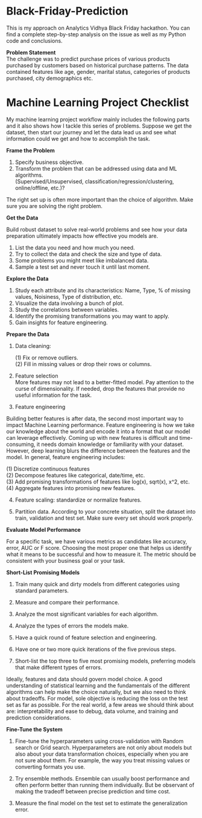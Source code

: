 # Black-Friday-Prediction
This is my approach on Analytics Vidhya Black Friday hackathon. You can find a complete step-by-step analysis on the issue as well as my Python code and conclusions.

**Problem Statement**  <br />
The challenge was to predict purchase prices of various products purchased by customers based on historical purchase patterns. The data contained features like age, gender, marital status, categories of products purchased, city demographics etc.

# Machine Learning Project Checklist
My machine learning project workflow mainly includes the following parts and it also shows how I tackle this series of problems. Suppose we get the dataset, then start our journey and let the data lead us and see what information could we get and how to accomplish the task.

**Frame the Problem** <br />
1. Specify business objective.<br />
2. Transform the problem that can be addressed using data and ML algorithms.<br />
   (Supervised/Unsupervised, classification/regression/clustering, online/offline, etc.)?<br />
   
The right set up is often more important than the choice of algorithm. Make sure you are solving the right problem.

**Get the Data** <br />

Build robust dataset to solve real-world problems and see how your data preparation ultimately impacts how effective you models are.<br />

1. List the data you need and how much you need.<br />
2. Try to collect the data and check the size and type of data.<br />
3. Some problems you might meet like imbalanced data. <br />
4. Sample a test set and never touch it until last moment.<br />

**Explore the Data**
1. Study each attribute and its characteristics: Name, Type, % of missing values, Noisiness, Type of distribution, etc.
2. Visualize the data involving a bunch of plot.
3. Study the correlations between variables.
4. Identify the promising transformations you may want to apply.
5. Gain insights for feature engineering. 

**Prepare the Data**
1. Data cleaning: <br />

    (1) Fix or remove outliers.<br />
    (2) Fill in missing values or drop their rows or columns.<br />
  
2. Feature selection <br />
More features may not lead to a better-fitted model. Pay attention to the curse of dimensionality. If needed, drop the features that provide no useful information for the task. <br />

3. Feature engineering <br />

  Building better features is after data, the second most important way to impact Machine Learning performance. Feature        engineering is how we take our knowledge about the world and encode it into a format that our model can leverage          effectively. Coming up with new features is difficult and time-consuming, it needs domain knowledge or familiarity with your dataset. However, deep learning blurs the difference between the features and the model. In general, feature engineering includes:

   (1) Discretize continuous features <br />
   (2) Decompose features like categorical, date/time, etc. <br />
   (3) Add promising transformations of features like log(x), sqrt(x), x^2, etc.<br />
   (4) Aggregate features into promising new features.<br />
  
4. Feature scaling: standardize or normalize features. <br />

5. Partition data. According to your concrete situation, split the dataset into train, validation and test set. Make sure every set should work properly.

**Evaluate Model Performance**

For a specific task, we have various metrics as candidates like accuracy, error, AUC or F score. Choosing the most proper one that helps us identify what it means to be successful and how to measure it. The metric should be consistent with your business goal or your task. <br />

**Short-List Promising Models**

1. Train many quick and dirty models from different categories using standard parameters.

2. Measure and compare their performance.

3. Analyze the most significant variables for each algorithm.

4. Analyze the types of errors the models make.

5. Have a quick round of feature selection and engineering.

6. Have one or two more quick iterations of the five previous steps.

7. Short-list the top three to five most promising models, preferring models that make different types of errors.

  Ideally, features and data should govern model choice. A good understanding of statistical learning and the fundamentals of the different algorithms can help make the choice naturally, but we also need to think about tradeoffs. For model, sole     objective is reducing the loss on the test set as far as possible. For the real world, a few areas we should think about are: interpretability and ease to debug, data volume, and training and prediction considerations.

**Fine-Tune the System**

1. Fine-tune the hyperparameters using cross-validation with Random search or Grid search. Hyperparameters are not only about models but also about your data transformation choices, especially when you are not sure about them. For example, the way you treat missing values or converting formats you use.

2. Try ensemble methods. Ensemble can usually boost performance and often perform better than running them individually. But be observant of making the tradeoff between precise prediction and time cost.

3. Measure the final model on the test set to estimate the generalization error.
 
